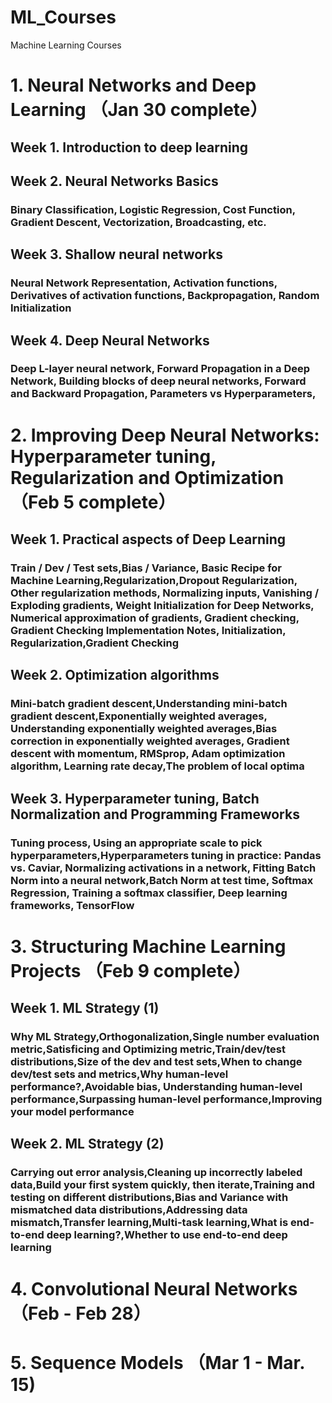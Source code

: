 # ML_Courses
Machine Learning Courses
# 1. Neural Networks and Deep Learning （Jan 30 complete）
## Week 1. Introduction to deep learning

## Week 2. Neural Networks Basics

### Binary Classification, Logistic Regression, Cost Function, Gradient Descent, Vectorization, Broadcasting, etc.

## Week 3. Shallow neural networks

### Neural Network Representation,  Activation functions, Derivatives of activation functions, Backpropagation, Random Initialization

## Week 4. Deep Neural Networks

### Deep L-layer neural network, Forward Propagation in a Deep Network, Building blocks of deep neural networks, Forward and Backward Propagation, Parameters vs Hyperparameters, 

# 2. Improving Deep Neural Networks: Hyperparameter tuning, Regularization and Optimization （Feb 5 complete）
## Week 1. Practical aspects of Deep Learning

### Train / Dev / Test sets,Bias / Variance, Basic Recipe for Machine Learning,Regularization,Dropout Regularization, Other regularization methods, Normalizing inputs, Vanishing / Exploding gradients, Weight Initialization for Deep Networks, Numerical approximation of gradients, Gradient checking, Gradient Checking Implementation Notes, Initialization, Regularization,Gradient Checking

## Week 2. Optimization algorithms

### Mini-batch gradient descent,Understanding mini-batch gradient descent,Exponentially weighted averages, Understanding exponentially weighted averages,Bias correction in exponentially weighted averages, Gradient descent with momentum, RMSprop, Adam optimization algorithm, Learning rate decay,The problem of local optima

## Week 3. Hyperparameter tuning, Batch Normalization and Programming Frameworks


### Tuning process, Using an appropriate scale to pick hyperparameters,Hyperparameters tuning in practice: Pandas vs. Caviar, Normalizing activations in a network, Fitting Batch Norm into a neural network,Batch Norm at test time, Softmax Regression, Training a softmax classifier, Deep learning frameworks, TensorFlow

# 3. Structuring Machine Learning Projects （Feb 9 complete）
## Week 1. ML Strategy (1)

### Why ML Strategy,Orthogonalization,Single number evaluation metric,Satisficing and Optimizing metric,Train/dev/test distributions,Size of the dev and test sets,When to change dev/test sets and metrics,Why human-level performance?,Avoidable bias, Understanding human-level performance,Surpassing human-level performance,Improving your model performance

## Week 2. ML Strategy (2)

### Carrying out error analysis,Cleaning up incorrectly labeled data,Build your first system quickly, then iterate,Training and testing on different distributions,Bias and Variance with mismatched data distributions,Addressing data mismatch,Transfer learning,Multi-task learning,What is end-to-end deep learning?,Whether to use end-to-end deep learning


# 4. Convolutional Neural Networks （Feb  - Feb 28）

# 5. Sequence Models （Mar 1 - Mar. 15)
